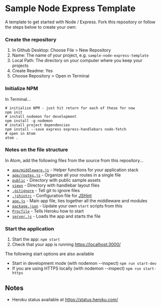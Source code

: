 # Sample Node Express Template

A template to get started with Node / Express. Fork this repository or follow the steps below to create your own:


### Create the repository

1. In Github Desktop: Choose File > New Repository
1. Name: The name of your project, e.g. `sample-node-express-template`
1. Local Path: The directory on your computer where you keep your projects
1. Create Readme: Yes
1. Choose Repository > Open in Terminal

### Initialize NPM

In Terminal...
```
# initialize NPM - just hit return for each of these for now
npm init
# install nodemon for development
npm install -g nodemon
# install project dependencies
npm install --save express express-handlebars node-fetch
# open in Atom
atom .
```

### Notes on the file structure

In Atom, add the following files from the source from this repository...

- [`app/middleware.js`](app/middleware.js) - Helper functions for your application stack
- [`app/routes.js`](app/routes.js) - Organize all your routes in a single file
- [`public`](public) - Directory with public sample assets
- [`views`](views) - Directory with handlebar layout files
- [`.gitignore`](.jshintrc) - Tell git to ignore files
- [`.jshintrc`](.jshintrc) - Configuration file for [JSHint](https://atom.io/packages/atom-jshint)
- [`app.js`](app.js) - Main app file, ties together all the middleware and modules
- [`package.json`](package.json) - Update your own `start` scripts from this
- [`Procfile`](Procfile) - Tells Heroku how to start
- [`server.js`](server.js) - Loads the app and starts the file



### Start the application

1. Start the app: `npm start`
1. Check that your app is running <https://localhost:3000/>




The following start options are also available

- Start in development mode (with nodemon --inspect) `npm run start-dev`
- If you are using HTTPS locally (with nodemon --inspect) `npm run start-https`



## Notes

- Heroku status available at https://status.heroku.com/
